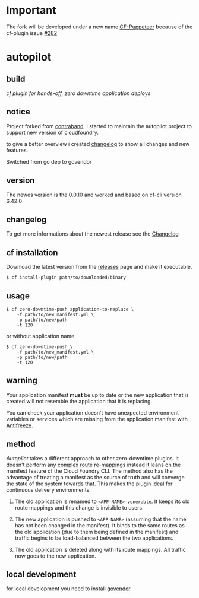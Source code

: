 # Important

The fork will be developed under a new name [CF-Puppeteer](https://github.com/HappyTobi/cf-puppeteer) because of the cf-plugin issue [#282](https://github.com/cloudfoundry/cli-plugin-repo/pull/282#issuecomment-463328661)


# autopilot  

## build

*cf plugin for hands-off, zero downtime application deploys*

## notice

Project forked from [contraband](https://github.com/contraband/autopilot).
I started to maintain the autopilot project to support new version of cloudfoundry.

to give  a better overview i created [changelog](CHANGELOG.md) to show all changes and new features.

Switched from go dep to govendor

## version
The newes version is the 0.0.10 and worked and based on cf-cli version 6.42.0

## changelog
To get more informations about the newest release see the [Changelog](CHANGELOG.md)

[cf-resource]: https://github.com/concourse/cf-resource

## cf installation

Download the latest version from the [releases][releases] page and make it executable.

```
$ cf install-plugin path/to/downloaded/binary
```

[releases]: https://github.com/contraband/autopilot/releases

## usage

```
$ cf zero-downtime-push application-to-replace \
    -f path/to/new_manifest.yml \
    -p path/to/new/path
    -t 120
```
or without application name
```
$ cf zero-downtime-push \
    -f path/to/new_manifest.yml \
    -p path/to/new/path
    -t 120
```

## warning

Your application manifest **must** be up to date or the new application that
is created will not resemble the application that it is replacing.

You can check your application doesn't have unexpected environment variables or
services which are missing from the application manifest with
[Antifreeze][antifreeze].

[antifreeze]: https://github.com/odlp/antifreeze

## method

*Autopilot* takes a different approach to other zero-downtime plugins. It
doesn't perform any [complex route re-mappings][indiana-jones] instead it leans
on the manifest feature of the Cloud Foundry CLI. The method also has the
advantage of treating a manifest as the source of truth and will converge the
state of the system towards that. This makes the plugin ideal for continuous
delivery environments.

1. The old application is renamed to `<APP-NAME>-venerable`. It keeps its old route
   mappings and this change is invisible to users.

2. The new application is pushed to `<APP-NAME>` (assuming that the name has
   not been changed in the manifest). It binds to the same routes as the old
   application (due to them being defined in the manifest) and traffic begins to
   be load-balanced between the two applications.

3. The old application is deleted along with its route mappings. All traffic
   now goes to the new application.

[indiana-jones]: https://www.youtube.com/watch?v=0gU35Tgtlmg


## local development
for local development you need to install [govendor](https://github.com/kardianos/govendor)
